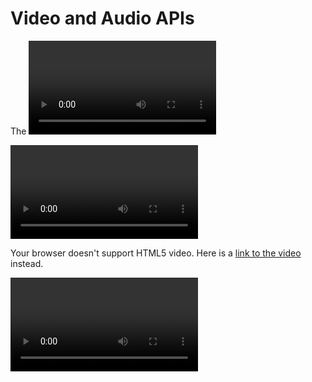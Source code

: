 

# Video and Audio APIs
The <video> and <audio> elements allow us to embed video and audio into web pages. As we showed in Video and audio content, a typical implementation looks like this:

**<video controls>**
  <source src="rabbit320.mp4" type="video/mp4">
  <source src="rabbit320.webm" type="video/webm">
  <p>Your browser doesn't support HTML5 video. Here is a <a href="rabbit320.mp4">link to the video</a> instead.</p>
</video>

<video>
The <video> element has a number of attributes which allowyou to control video playback:
*src*
This attribute specifies the pathto the video. (The example video
is in H264 format so it will only
work in IE and Safari.)
posterThis attribute allows you tospecify an image to show while
the video is downloading or untilthe user tells the video to play.
width, heightThese attributes specify the size of the player in pixels.*controls*
When used, this attribute indicates that the browser should supply its own controls for playback. autoplay When used, this attribute specifies that the file should play automatically.loop
When used, this attribute
indicates that the video should
start playing again once it has
ended.


## what about HTML images
you  can improve the design and the appearance of a web page
<img src="pic_trulli.jpg" alt="Italian Trulli">
 in the link you can see ,The <img> tag has two required attributes:

1. src - Specifies the path to the image
2. alt - Specifies an alternate text for the image

**Background Image on a HTML element**
To add a background image on an HTML element, use the HTML style attribute and the CSS background-image property:

Example
Add a background image on a HTML element:

<div style="background-image: url('img_girl.jpg');">

Practical positioning examples
This article shows how to build some real world examples to illustrate what kinds of things you can do with positioning

 we've got a <section> element with a class of info-box, which contains a <ul> and a <div>. The unordered list contains three list items with links inside, which will become the actual tabs to click on for displaying our content panels. The div contains three <article> elements, which will make up the content panels that correspond to each tab. Each panel contains some sample content.

 <section class="info-box">
  <ul>
    <li><a href="#" class="active">Tab 1</a></li>
    <li><a href="#">Tab 2</a></li>
    <li><a href="#">Tab 3</a></li>
  </ul>
  <div class="panels">
    <article class="active-panel">
      <h2>The first tab</h2>

      <p>Lorem ipsum dolor sit amet, consectetur adipiscing elit. Pellentesque turpis nibh, .</p>
    </article>


### Bookmark/Skim
* .You can add comments to your code between the
<!-- and --> markers.
* . The id and class attributes allow you to identify
particular elements.
* .The <div> and <span> elements allow you to group
block-level and inline elements together.
* . <iframes> cut windows into your web pages through
which other pages can be displayed.
* .The <meta> tag allows you to supply all kinds of information about your web page.
* . Escape characters are used to include special
characters in your pages such as <, >, and ©..
